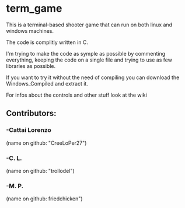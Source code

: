 # term_game

This is a terminal-based shooter game that can run on both linux and windows machines.

The code is complitly written in C.

I'm trying to make the code as symple as possible by commenting everything, keeping the code on a single file and trying to use as few libraries as possible.

If you want to try it without the need of compiling you can download the Windows_Compiled and extract it.

For infos about the controls and other stuff look at the wiki

## Contributors:
### -Cattai Lorenzo
(name on github: "CreeLoPer27")
### -C. L.
(name on github: "trollodel")
### -M. P.
(name on github: friedchicken")

